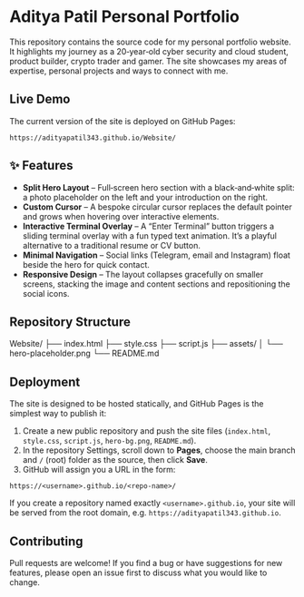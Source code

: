 # Aditya Patil Personal Portfolio

This repository contains the source code for my personal portfolio website. It highlights my journey as a 20‑year‑old cyber security and cloud student, product builder, crypto trader and gamer. The site showcases my areas of expertise, personal projects and ways to connect with me.

## Live Demo

The current version of the site is deployed on GitHub Pages:

```
https://adityapatil343.github.io/Website/
```

## ✨ Features

- **Split Hero Layout** – Full‑screen hero section with a black‑and‑white split: a photo placeholder on the left and your introduction on the right.
- **Custom Cursor** – A bespoke circular cursor replaces the default pointer and grows when hovering over interactive elements.
- **Interactive Terminal Overlay** – A “Enter Terminal” button triggers a sliding terminal overlay with a fun typed text animation. It’s a playful alternative to a traditional resume or CV button.
- **Minimal Navigation** – Social links (Telegram, email and Instagram) float beside the hero for quick contact.
- **Responsive Design** – The layout collapses gracefully on smaller screens, stacking the image and content sections and repositioning the social icons.

## Repository Structure

Website/
├── index.html 
├── style.css 
├── script.js 
├── assets/ 
│   └── hero-placeholder.png 
└── README.md 

## Deployment

The site is designed to be hosted statically, and GitHub Pages is the simplest way to publish it:

1. Create a new public repository and push the site files (`index.html`, `style.css`, `script.js`, `hero-bg.png`, `README.md`).
2. In the repository Settings, scroll down to **Pages**, choose the main branch and `/` (root) folder as the source, then click **Save**.
3. GitHub will assign you a URL in the form:

```
https://<username>.github.io/<repo-name>/
```

If you create a repository named exactly `<username>.github.io`, your site will be served from the root domain, e.g. `https://adityapatil343.github.io`.

## Contributing

Pull requests are welcome! If you find a bug or have suggestions for new features, please open an issue first to discuss what you would like to change.
